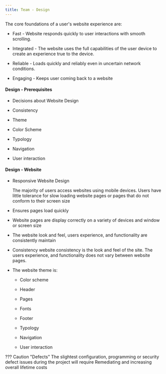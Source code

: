 ```yaml
---
title: Team - Design
---
```


The core foundations of a user's website experience are:

- Fast - Website responds quickly to user interactions with smooth scrolling.

- Integrated - The website uses the full capabilities of the user device to create an experience true to the device.

- Reliable - Loads quickly and reliably even in uncertain network conditions.

- Engaging - Keeps user coming back to a website

#### Design - Prerequisites

- Decisions about Website Design

- Consistency

- Theme

- Color Scheme

- Typology

- Navigation

- User interaction
	
#### Design - Website

- Responsive Website Design

	The majority of users access websites using mobile devices. Users have little tolerance for slow loading website pages or pages that do not conform to their screen size

- Ensures pages load quickly

- Website pages are display correctly on a variety of devices and window or screen size

- The website look and feel, users experience, and functionality are consistently maintain

- Consistency website consistency is the look and feel of the site. The users experience, and functionality does not vary between website pages.
	
- The website theme is:

	- Color scheme
	
	- Header
	
	- Pages
	
	- Fonts
	
	- Footer
	
	- Typology
	
	- Navigation
	
	- User interaction

??? Caution "Defects"
	The slightest configuration, programming or security defect issues during the project will require Remediating and increasing overall lifetime costs 
